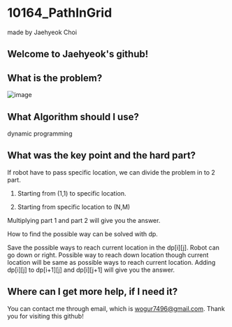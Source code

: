 # 10164_PathInGrid

made by Jaehyeok Choi

## Welcome to Jaehyeok's github!

## What is the problem?

![image](https://github.com/Choi-JaeHyeok-21500749/10164_PathInGrid/blob/main/10164_pro.PNG)

## What Algorithm should I use?

dynamic programming

## What was the key point and the hard part?

If robot have to pass specific location, we can divide the problem in to 2 part.

1. Starting from (1,1) to specific location.

2. Starting from specific location to (N,M)

Multiplying part 1 and part 2 will give you the answer.

How to find the possible way can be solved with dp.

Save the possible ways to reach current location in the dp[i][j]. Robot can go down or right. Possible way to reach down location though current location will be same as 
possible ways to reach current location. Adding dp[i][j] to dp[i+1][j] and dp[i][j+1] will give you the answer.

## Where can I get more help, if I need it?

You can contact me through email, which is wogur7496@gmail.com.
Thank you for visiting this github!
